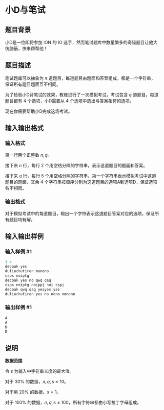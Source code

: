 # 小D与笔试

## 题目背景

小D是一位即将参加 ION 的 IO 选手，然而笔试题库中数量繁多的奇怪题目让他大伤脑筋，快来帮帮他！

## 题目描述

笔试题库可以抽象为 $n$ 道题目，每道题目由题面和答案组成，都是一个字符串，保证所有题目题面互不相同。

为了检验小D背笔试的效果，教练进行了一次模拟考试，考试包含 $q$ 道题目，每道题目都有 $4$ 个选项，小D需要从 $4$ 个选项中选出与答案相符的选项。

现在你需要帮助小D完成这场考试。

## 输入输出格式

### 输入格式

第一行两个正整数 $n, q$。

接下来 $n$ 行，每行 $2$ 个用空格分隔的字符串，表示这道题目的题面和答案。

接下来 $q$ 行，每行 $5$ 个用空格分隔的字符串，第一个字符串表示模拟考试中这道题目的题面，其余 $4$ 个字符串按顺序分别为这道题目的选项A到选项D，保证选项各不相同。

### 输出格式

对于模拟考试中的每道题目，输出一个字符表示这道题目答案对应的选项，保证所有题目均有解。

## 输入输出样例

### 输入样例 #1

```cpp
3 4
decoak yes
duliuchutiren nonono
csps noiptg
decoak yes no qwq qaq
csps noiptg noippj noi cspj
decoak qwq qaq yesyes yes
duliuchutiren yes no nono nonono
```


### 输出样例 #1

```cpp
A
A
D
D

```
## 说明

**数据范围**

令 $s$ 为输入中字符串长度的最大值。

对于 $30 \%$ 的数据，$n, q, s \le 10$。

对于另 $20 \%$ 的数据，$s = 1$。

对于 $100 \%$ 的数据，$n, q, s \le 100$，所有字符串都由小写拉丁字母组成。

